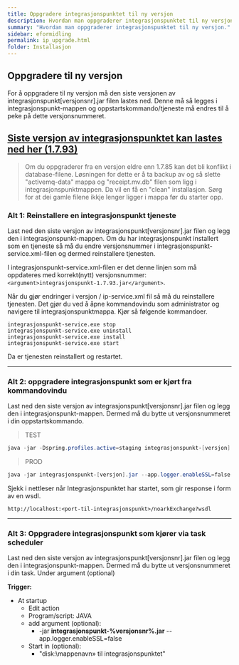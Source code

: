 ```yaml
---
title: Oppgradere integrasjonspunktet til ny versjon
description: Hvordan man oppgraderer integrasjonspunktet til ny versjon.
summary: "Hvordan man oppgraderer integrasjonspunktet til ny versjon."
sidebar: eformidling
permalink: ip_upgrade.html
folder: Installasjon
---
```


## Oppgradere til ny versjon 

For å oppgradere til ny versjon må den siste versjonen av integrasjonspunkt[versjonsnr].jar filen lastes ned. Denne må så legges i integrasjonspunkt-mappen og oppstartskommando/tjeneste må endres til å peke på dette versjonsnummeret.

## [Siste versjon av integrasjonspunktet kan lastes ned her (1.7.93)](https://beta-meldingsutveksling.difi.no/service/local/repositories/releases/content/no/difi/meldingsutveksling/integrasjonspunkt/1.7.93/integrasjonspunkt-1.7.93.jar) 

> Om du oppgraderer fra en versjon eldre enn 1.7.85 kan det bli konflikt i database-filene. Løsningen for dette er å ta backup av og så slette "activemq-data" mappa og "receipt.mv.db" filen som ligg i integrasjonspunktmappen. Da vil en få en "clean" installasjon. Sørg for at dei gamle filene ikkje lenger ligger i mappa før du starter opp.

### Alt 1: Reinstallere en integrasjonspunkt tjeneste
Last ned den siste versjon av integrasjonspunkt[versjonsnr].jar filen og legg den i integrasjonspunkt-mappen. Om du har integrasjonspunkt installert som en tjeneste så må du endre versjonsnummer i integrasjonspunkt-service.xml-filen og dermed reinstallere tjenesten.

I integrasjonspunkt-service.xml-filen er det denne linjen som må oppdateres med korrekt(nytt) versjonsnummer: ```<argument>integrasjonspunkt-1.7.93.jar</argument>```.

Når du gjør endringer i versjon / ip-service.xml fil så må du reinstallere tjenesten. Det gjør du ved å åpne kommandovindu som administrator og navigere til integrasjonspunktmappa. Kjør så følgende kommandoer.

```
integrasjonspunkt-service.exe stop
integrasjonspunkt-service.exe uninstall
integrasjonspunkt-service.exe install
integrasjonspunkt-service.exe start
```

Da er tjenesten reinstallert og restartet.



___

### Alt 2: oppgradere integrasjonspunkt som er kjørt fra kommandovindu

Last ned den siste versjon av integrasjonspunkt[versjonsnr].jar filen og legg den i integrasjonspunkt-mappen. Dermed må du bytte ut versjonsnummeret i din oppstartskommando. 

> TEST
```powershell
java -jar -Dspring.profiles.active=staging integrasjonspunkt-[versjon].jar --app.logger.enableSSL=false 
```

> PROD
```powershell
java -jar integrasjonspunkt-[versjon].jar --app.logger.enableSSL=false 
```

Sjekk i nettleser når Integrasjonspunktet har startet, som gir response i form av en wsdl.

```
http://localhost:<port-til-integrasjonspunkt>/noarkExchange?wsdl
```

___ 

### Alt 3: Oppgradere integrasjonspunkt som kjører via task scheduler

Last ned den siste versjon av integrasjonspunkt[versjonsnr].jar filen og legg den i integrasjonspunkt-mappen. Dermed må du bytte ut versjonsnummeret i din task. Under argument (optional) 

**Trigger:**
* At startup
   * Edit action
   * Program/script: JAVA
   * add argument (optional):
        * -jar **integrasjonspunkt-%versjonsnr%.jar** --app.logger.enableSSL=false
   * Start in (optional):
        * "disk:\mappenavn» til integrasjonspunktet"

		
